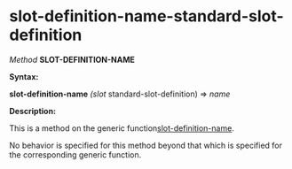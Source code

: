 slot-definition-name-standard-slot-definition
=============================================

*Method* **SLOT-DEFINITION-NAME**

**Syntax:**

**slot-definition-name** *(slot* standard-slot-definition) => *name*

**Description:**

This is a method on the generic function[slot-definition-name](/meta-object-protocol/slot-definition-name).

No behavior is specified for this method beyond that which is specified for the corresponding generic function.
